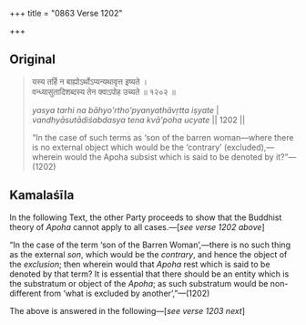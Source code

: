 +++
title = "0863 Verse 1202"

+++
## Original 
>
> यस्य तर्हि न बाह्योऽर्थोऽप्यन्यथावृत्त इष्यते ।  
> वन्ध्यासुतादिशब्दस्य तेन क्वाऽपोह उच्यते ॥ १२०२ ॥ 
>
> *yasya tarhi na bāhyo'rtho'pyanyathāvṛtta iṣyate* \|  
> *vandhyāsutādiśabdasya tena kvā'poha ucyate* \|\| 1202 \|\| 
>
> “In the case of such terms as ‘son of the barren woman—where there is no external object which would be the ‘contrary’ (excluded),—wherein would the Apoha subsist which is said to be denoted by it?”—(1202)



## Kamalaśīla

In the following Text, the other Party proceeds to show that the Buddhist theory of *Apoha* cannot apply to all cases.—[*see verse 1202 above*]

“In the case of the term ‘son of the Barren Woman’,—there is no such thing as the external *son*, which would be the *contrary*, and hence the object of the *exclusion*; then wherein would that *Apoha* rest which is said to be denoted by that term? It is essential that there should be an entity which is the substratum or object of the *Apoha*; as such substratum would be non-different from ‘what is excluded by another’,”—(1202)

The above is answered in the following—[*see verse 1203 next*]



